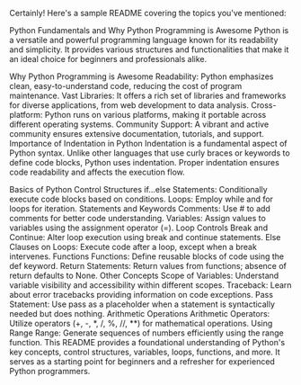 
Certainly! Here's a sample README covering the topics you've mentioned:

Python Fundamentals and Why Python Programming is Awesome
Python is a versatile and powerful programming language known for its readability and simplicity. It provides various structures and functionalities that make it an ideal choice for beginners and professionals alike.

Why Python Programming is Awesome
Readability: Python emphasizes clean, easy-to-understand code, reducing the cost of program maintenance.
Vast Libraries: It offers a rich set of libraries and frameworks for diverse applications, from web development to data analysis.
Cross-platform: Python runs on various platforms, making it portable across different operating systems.
Community Support: A vibrant and active community ensures extensive documentation, tutorials, and support.
Importance of Indentation in Python
Indentation is a fundamental aspect of Python syntax. Unlike other languages that use curly braces or keywords to define code blocks, Python uses indentation. Proper indentation ensures code readability and affects the execution flow.

Basics of Python
Control Structures
if...else Statements: Conditionally execute code blocks based on conditions.
Loops: Employ while and for loops for iteration.
Statements and Keywords
Comments: Use # to add comments for better code understanding.
Variables: Assign values to variables using the assignment operator (=).
Loop Controls
Break and Continue: Alter loop execution using break and continue statements.
Else Clauses on Loops: Execute code after a loop, except when a break intervenes.
Functions
Functions: Define reusable blocks of code using the def keyword.
Return Statements: Return values from functions; absence of return defaults to None.
Other Concepts
Scope of Variables: Understand variable visibility and accessibility within different scopes.
Traceback: Learn about error tracebacks providing information on code exceptions.
Pass Statement: Use pass as a placeholder when a statement is syntactically needed but does nothing.
Arithmetic Operations
Arithmetic Operators: Utilize operators (+, -, *, /, %, //, **) for mathematical operations.
Using Range
Range: Generate sequences of numbers efficiently using the range function.
This README provides a foundational understanding of Python's key concepts, control structures, variables, loops, functions, and more. It serves as a starting point for beginners and a refresher for experienced Python programmers.
